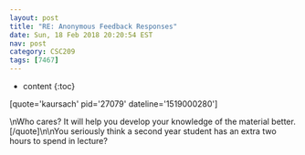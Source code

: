 ```yaml
---
layout: post
title: "RE: Anonymous Feedback Responses"
date: Sun, 18 Feb 2018 20:20:54 EST
nav: post
category: CSC209
tags: [7467]
---
```


* content
{:toc}

[quote='kaursach' pid='27079' dateline='1519000280']
<!-- more -->
<p>\nWho cares? It will help you develop your knowledge of the material better.[/quote]\n\nYou seriously think a second year student has an extra two hours to spend in lecture?</p>

